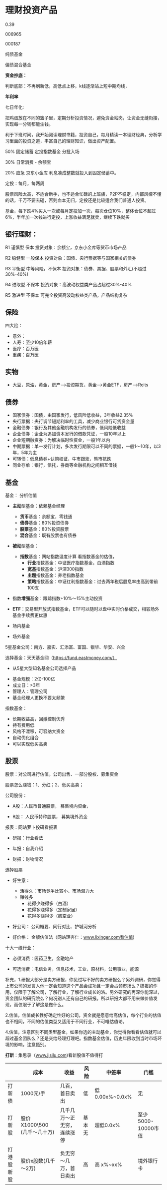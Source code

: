 # 理财投资产品

0.39



006965

000187 



纯债基金

偏债混合基金



**资金抄底：**

判断底部：不再刷新低，高低点上移，k线逐渐站上短中期均线，

**年利率**

七日年化: 

把鸡蛋放在不同的篮子里，定期分析投资情况，避免资金站岗，让资金无缝衔接，实现每一分钱都能生钱。



利于下班时间，我开始阅读理财书籍，投资自己，每月精读一本理财经典，分析学习里面的投资之道，丰富自己的理财知识，做出资产配置。

50% 固定储蓄 定投指数基金 分批入场

30% 日常消费 - 余额宝

20% 应急 京东小金库 利息凑成整数就投入到固定储蓄中。

定投：每月，每两周



股票风险太高，不适合新手，也不适合忙碌的上班族，P2P不稳定，内部风控不懂的话，千万不要去碰，否则血本无归，定投还是比较适合我们普通人投资。



基金，每下跌4%买入一次或每月定投加一次，每次仓位10%，整体仓位不超过6%，半年加一次钱进行定投，上涨收益满足就卖，继续下跌就买

## 银行理财：

R1 谨慎型 保本 投资对象：余额宝，京东小金库等货币市场产品

R2 稳健型 一般保本 投资对象：国债、央行票据等与国家相关的债券

R3 平衡型 中等风险，不保本 投资对象：债券、票据、股票和外汇(不超过30%-40%)

R4 进取型 不保本 投资对象：高波动权益类产品占超过30%-40%

R5 激进型 不保本 可完全投资高波动权益类产品，产品结构复杂

## 保险

四大险：

* 意外：
* 人寿：至少10倍年薪
* 医疗：百万医
* 重疾：百万医

## 实物

- 大豆，原油，黄金，房产-->投资期货，黄金-->黄金ETF，房产-->Reits

## 债券

- 国家债券：国债，由国家发行，低风险低收益，3年收益2.35%
- 央行票据：央行调节短期利率的工具，减少商业银行可贷资金量
- 金融债券：银行及其他金融机构发行的债券，低风险低收益
- 企业债券：企业为追加资本发行的借款凭证，一般10年以上
- 企业短期融资券：为解决临时性资金，一般1年以内
- 中期票据：单一发行计划，多次发行期限可以不同的票据，一般1～10年，以3年，5年为主
- 可转债：低息债券+认购权证，牛市跟涨，熊市抗跌
- 同业存单：银行，信托，券商等金融机构之间相互借钱

## 基金

基金： 分析估值

- **主动**型基金：依赖基金经理

  * **货币**基金：余额宝，零钱通

  - **债券**基金：80%投资债券
  - **股票**基金：80%投资股票
  - **混合**基金：既有股票也有债券

- **被动**型基金：

  * **指数**基金：网站指数温度计算 看指数基金的估值，
    * **行业**指数基金：中证医疗指数基金，白酒指数
    * **宽基**指数基金：沪深300指数
    * **主题**指数基金：养老指数基金
    * **策略**指数基金：中证红利指数基金：过去两年税后股息率由高到带前100支

- 指数**增强**基金：跟踪指数+10%～15%主动投资

- **ETF**：交易型开放式指数基金，ETF可以随时以盘中实时价格成交，相较场外基金手续费更优惠

- 场内基金

- 场外基金

5星基金公司：南方、嘉实、汇添富、富国、银华、华安、兴全

选择基金：天天基金网（https://fund.eastmoney.com/）

* 从5星大型知名基金公司选择产品

- 基金规模：2亿-100亿
- 成立日：>3年
- 管理人：管理公司
- 基金经理人更换不要太频繁



指数基金：

* 长期收益高，回撤控制优秀
* 持有费用低
* 风格不漂移，可容纳大资金
* 自动优化组合
* 可以实现低买高卖

## 股票

股票：对公司进行估值。公司出售、一部分股权、募集资金

股票怎么赚钱：1、分红；2、低买高卖；

公司股份：

* A股：人民币普通股票， 募集境内资金，

- B股： 人民币特种股票， 募集境外资金

报表：网站萝卜投研看报表

* 研报：行业看法 

* 年报：自我介绍
* 财报：财物情况

选择股票

* 好生意：
  * 活得久：市场竞争比较小、市场潜力大
  * 赚钱多
    * 花得少赚得多（白酒）
    * 花得多赚得多（定制家居）
    * 花得多赚得少（航空业）

* 好公司： 公司概要、同行对比、护城河分析

* 好价格： 金额估值法（网站理杏仁：www.lixinger.com看估值)



十大一级行业：

* 必须消费：医药卫生，金融地产

* 可选消费：电信业务，信息技术，工业，原材料，公用事业，能源



补充，1.研报大部分是卖方研报，你见过写不好的卖方研报么？另外调研，你觉得上市公司的发言人他一定会知道这个产品会成功且一定会占领市场么？研报的作用，仅限于了解公司，了解行业，了解行业成长的洛。另外研究的再深你能深过，资金团队的研究院么？何况别人还有自己的研报。所以研报大都不用来做价值发现，而仅限于了解这是做什么。



2.估值，估值成长性好确定性好的公司，资金就是愿意给高估值，每个行业的估值也不相同，不同的估值类型又适用于不同行业，不可唯估值论。



4.估值，注意区别不同类型基金。如果你选的主动基金，你觉得你看看估值就可以超过基金团队么？还是交给经理打理吧。指数基金估值，历史年限收到当时市场环境的影响，注意甄别。



**打新**：集思录（www.jisilu.com)看新股值不值得打

|            | 成本                         | 收益                       | 风险   | 中签率          | 门槛               |
| ---------- | ---------------------------- | -------------------------- | ------ | --------------- | ------------------ |
| 打新债     | 1000元/手                    | 几百，首日卖出             | 低     | 低 0.00x%~0.0x% | 无                 |
| 打新股     | 股价X1000\500 (几千～几十万) | 几千几万～正无穷，连续涨停 | 基本无 | 超低0.0x%       | 至少5000-10000市值 |
| 打港股新股 | 股价x股数(几千～2万)         | 负无穷～几万，首日卖出     | 高     | 高 x%~xx%       | 境外银行卡         |



